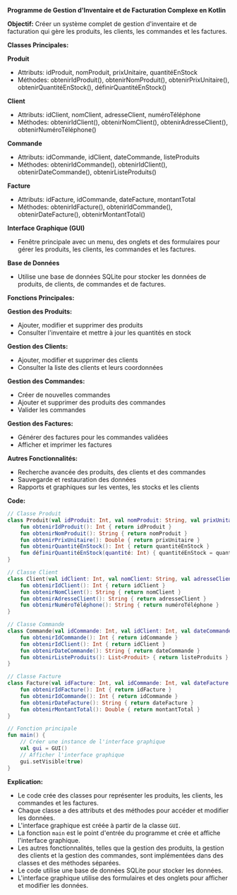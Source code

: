 **Programme de Gestion d'Inventaire et de Facturation Complexe en Kotlin**

**Objectif:** Créer un système complet de gestion d'inventaire et de facturation qui gère les produits, les clients, les commandes et les factures.

**Classes Principales:**

**Produit**
* Attributs: idProduit, nomProduit, prixUnitaire, quantitéEnStock
* Méthodes: obtenirIdProduit(), obtenirNomProduit(), obtenirPrixUnitaire(), obtenirQuantitéEnStock(), définirQuantitéEnStock()

**Client**
* Attributs: idClient, nomClient, adresseClient, numéroTéléphone
* Méthodes: obtenirIdClient(), obtenirNomClient(), obtenirAdresseClient(), obtenirNuméroTéléphone()

**Commande**
* Attributs: idCommande, idClient, dateCommande, listeProduits
* Méthodes: obtenirIdCommande(), obtenirIdClient(), obtenirDateCommande(), obtenirListeProduits()

**Facture**
* Attributs: idFacture, idCommande, dateFacture, montantTotal
* Méthodes: obtenirIdFacture(), obtenirIdCommande(), obtenirDateFacture(), obtenirMontantTotal()

**Interface Graphique (GUI)**
* Fenêtre principale avec un menu, des onglets et des formulaires pour gérer les produits, les clients, les commandes et les factures.

**Base de Données**
* Utilise une base de données SQLite pour stocker les données de produits, de clients, de commandes et de factures.

**Fonctions Principales:**

**Gestion des Produits:**
* Ajouter, modifier et supprimer des produits
* Consulter l'inventaire et mettre à jour les quantités en stock

**Gestion des Clients:**
* Ajouter, modifier et supprimer des clients
* Consulter la liste des clients et leurs coordonnées

**Gestion des Commandes:**
* Créer de nouvelles commandes
* Ajouter et supprimer des produits des commandes
* Valider les commandes

**Gestion des Factures:**
* Générer des factures pour les commandes validées
* Afficher et imprimer les factures

**Autres Fonctionnalités:**

* Recherche avancée des produits, des clients et des commandes
* Sauvegarde et restauration des données
* Rapports et graphiques sur les ventes, les stocks et les clients

**Code:**

```kotlin
// Classe Produit
class Produit(val idProduit: Int, val nomProduit: String, val prixUnitaire: Double, var quantitéEnStock: Int) {
    fun obtenirIdProduit(): Int { return idProduit }
    fun obtenirNomProduit(): String { return nomProduit }
    fun obtenirPrixUnitaire(): Double { return prixUnitaire }
    fun obtenirQuantitéEnStock(): Int { return quantitéEnStock }
    fun définirQuantitéEnStock(quantité: Int) { quantitéEnStock = quantité }
}

// Classe Client
class Client(val idClient: Int, val nomClient: String, val adresseClient: String, val numéroTéléphone: String) {
    fun obtenirIdClient(): Int { return idClient }
    fun obtenirNomClient(): String { return nomClient }
    fun obtenirAdresseClient(): String { return adresseClient }
    fun obtenirNuméroTéléphone(): String { return numéroTéléphone }
}

// Classe Commande
class Commande(val idCommande: Int, val idClient: Int, val dateCommande: String, val listeProduits: List<Produit>) {
    fun obtenirIdCommande(): Int { return idCommande }
    fun obtenirIdClient(): Int { return idClient }
    fun obtenirDateCommande(): String { return dateCommande }
    fun obtenirListeProduits(): List<Produit> { return listeProduits }
}

// Classe Facture
class Facture(val idFacture: Int, val idCommande: Int, val dateFacture: String, val montantTotal: Double) {
    fun obtenirIdFacture(): Int { return idFacture }
    fun obtenirIdCommande(): Int { return idCommande }
    fun obtenirDateFacture(): String { return dateFacture }
    fun obtenirMontantTotal(): Double { return montantTotal }
}

// Fonction principale
fun main() {
    // Créer une instance de l'interface graphique
    val gui = GUI()
    // Afficher l'interface graphique
    gui.setVisible(true)
}
```

**Explication:**

* Le code crée des classes pour représenter les produits, les clients, les commandes et les factures.
* Chaque classe a des attributs et des méthodes pour accéder et modifier les données.
* L'interface graphique est créée à partir de la classe `GUI`.
* La fonction `main` est le point d'entrée du programme et crée et affiche l'interface graphique.
* Les autres fonctionnalités, telles que la gestion des produits, la gestion des clients et la gestion des commandes, sont implémentées dans des classes et des méthodes séparées.
* Le code utilise une base de données SQLite pour stocker les données.
* L'interface graphique utilise des formulaires et des onglets pour afficher et modifier les données.